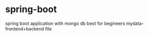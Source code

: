 # spring-boot
spring boot application with mongo db best for begineers
mydata-frontend+backend file
